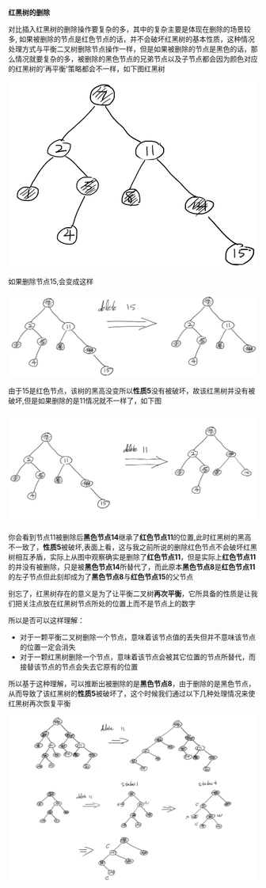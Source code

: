 **红黑树的删除**

对比插入红黑树的删除操作要复杂的多，其中的复杂主要是体现在删除的场景较多, 如果被删除的节点是红色节点的话，并不会破坏红黑树的基本性质，这种情况处理方式与平衡二叉树删除节点操作一样，但是如果被删除的节点是黑色的话，那么情况就要复杂的多，被删除的黑色节点的兄弟节点以及子节点都会因为颜色对应的红黑树的'再平衡'策略都会不一样，如下图红黑树

![image.png](/.attachments/image-8f221e19-6cd5-4709-a499-d0214f64dad6.png)

如果删除节点15,会变成这样

![image.png](/.attachments/image-fe36c830-0ebf-4ba2-b843-6702dc3b21cf.png)

由于15是红色节点，该树的黑高没变所以**性质5**没有被破坏，故该红黑树并没有被破坏,但是如果删除的是11情况就不一样了，如下图

![image.png](/.attachments/image-11ff66c8-2bb7-4462-afca-4aaaaad8e5c6.png)

你会看到节点11被删除后**黑色节点14**继承了**红色节点11**的位置,此时红黑树的黑高不一致了，**性质5**被破坏,表面上看，这与我之前所说的删除红色节点不会破坏红黑树相互矛盾，实际上从图中观察确实是删除了**红色节点11**，但是实际上**红色节点11**的并没有被删除，只是被**黑色节点14**所替代了，而此原本**黑色节点8**是**红色节点11**的左子节点但此刻却成为了**黑色节点8**与**红色节点15**的父节点

别忘了，红黑树存在的意义是为了让平衡二叉树**再次平衡**，它所具备的性质是让我们把关注点放在红黑树节点所处的位置上而不是节点上的数字

所以是否可以这样理解：

- 对于一颗平衡二叉树删除一个节点，意味着该节点值的丢失但并不意味该节点的位置一定会消失
- 对于一颗红黑树删除一个节点，意味着该节点会被其它位置的节点所替代，而接替该节点的节点会失去它原有的位置

所以基于这种理解，可以推断出被删除的是**黑色节点8**，由于删除的是黑色节点，从而导致了该红黑树的**性质5**被破坏了，这个时候我们通过以下几种处理情况来使红黑树再次恢复平衡


![image.png](/.attachments/image-029e9a56-587a-40d8-bcef-f501ce69aa95.png)